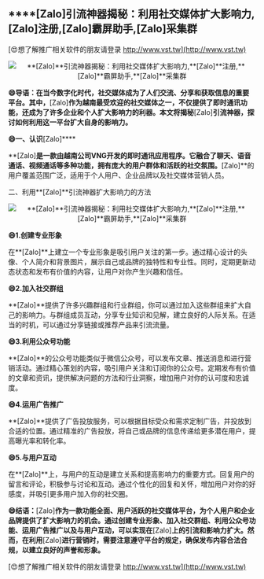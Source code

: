 ## ****[Zalo]**引流神器揭秘：利用社交媒体扩大影响力,**[Zalo]**注册,**[Zalo]**霸屏助手,**[Zalo]**采集群**

[😍想了解推广相关软件的朋友请登录 http://www.vst.tw](http://www.vst.tw)

 <center><img src="https://vst.tw/MP4/tuiguang/png/5.png" alt="**[Zalo]**引流神器揭秘：利用社交媒体扩大影响力,**[Zalo]**注册,**[Zalo]**霸屏助手,**[Zalo]**采集群"></center>

**😄导语：在当今数字化时代，社交媒体成为了人们交流、分享和获取信息的重要平台。其中，**[Zalo]**作为越南最受欢迎的社交媒体之一，不仅提供了即时通讯功能，还成为了许多企业和个人扩大影响力的利器。本文将揭秘**[Zalo]**引流神器，探讨如何利用这一平台扩大自身的影响力。**

**😄一、认识**[Zalo]****

**[Zalo]**是一款由越南公司VNG开发的即时通讯应用程序。它融合了聊天、语音通话、视频通话等多种功能，拥有庞大的用户群体和活跃的社交氛围。**[Zalo]**的用户覆盖范围广泛，适用于个人用户、企业品牌以及社交媒体营销人员。

二、利用**[Zalo]**引流神器扩大影响力的方法

 <center><img src="https://vst.tw/MP4/tuiguang/png/8.png" alt="**[Zalo]**引流神器揭秘：利用社交媒体扩大影响力,**[Zalo]**注册,**[Zalo]**霸屏助手,**[Zalo]**采集群"></center>

**😄1.创建专业形象**

在**[Zalo]**上建立一个专业形象是吸引用户关注的第一步。通过精心设计的头像、个人简介和背景图片，展示自己或品牌的独特性和专业性。同时，定期更新动态状态和发布有价值的内容，让用户对你产生兴趣和信任。

**😄2.加入社交群组**

**[Zalo]**提供了许多兴趣群组和行业群组，你可以通过加入这些群组来扩大自己的影响力。与群组成员互动，分享专业知识和见解，建立良好的人际关系。在适当的时机，可以通过分享链接或推荐产品来引流流量。

**😄3.利用公众号功能**

**[Zalo]**的公众号功能类似于微信公众号，可以发布文章、推送消息和进行营销活动。通过精心策划的内容，吸引用户关注和订阅你的公众号。定期发布有价值的文章和资讯，提供解决问题的方法和行业洞察，增加用户对你的认可度和忠诚度。

**😄4.运用广告推广**

**[Zalo]**提供了广告投放服务，可以根据目标受众和需求定制广告，并投放到合适的位置。通过精准的广告投放，将自己或品牌的信息传递给更多潜在用户，提高曝光率和转化率。

**😄5.与用户互动**

在**[Zalo]**上，与用户的互动是建立关系和提高影响力的重要方式。回复用户的留言和评论，积极参与讨论和互动。通过个性化的回复和关怀，增加用户对你的好感度，并吸引更多用户加入你的社交圈。

**😄结语：**[Zalo]**作为一款功能全面、用户活跃的社交媒体平台，为个人用户和企业品牌提供了扩大影响力的机会。通过创建专业形象、加入社交群组、利用公众号功能、运用广告推广以及与用户互动，可以实现在**[Zalo]**上的引流和影响力扩大。然而，在利用**[Zalo]**进行营销时，需要注意遵守平台的规定，确保发布内容合法合规，以建立良好的声誉和形象。**

[😍想了解推广相关软件的朋友请登录 http://www.vst.tw](http://www.vst.tw)




